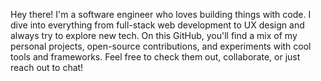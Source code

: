 Hey there! I'm a software engineer who loves building things with code. I dive into everything from full-stack web development to UX design and always try to explore new tech. On this GitHub, you'll find a mix of my personal projects, open-source contributions, and experiments with cool tools and frameworks. Feel free to check them out, collaborate, or just reach out to chat!
